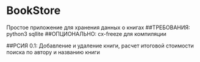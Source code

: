 # BookStore
Простое приложение для хранения данных о книгах
##ТРЕБОВАНИЯ:
python3
sqllite
##ОПЦИОНАЛЬНО:
cx-freeze для компиляции

##РСИЯ 0.1:
Добавление и удаление книги, расчет итоговой стоимости поиска по автору и названию книги
